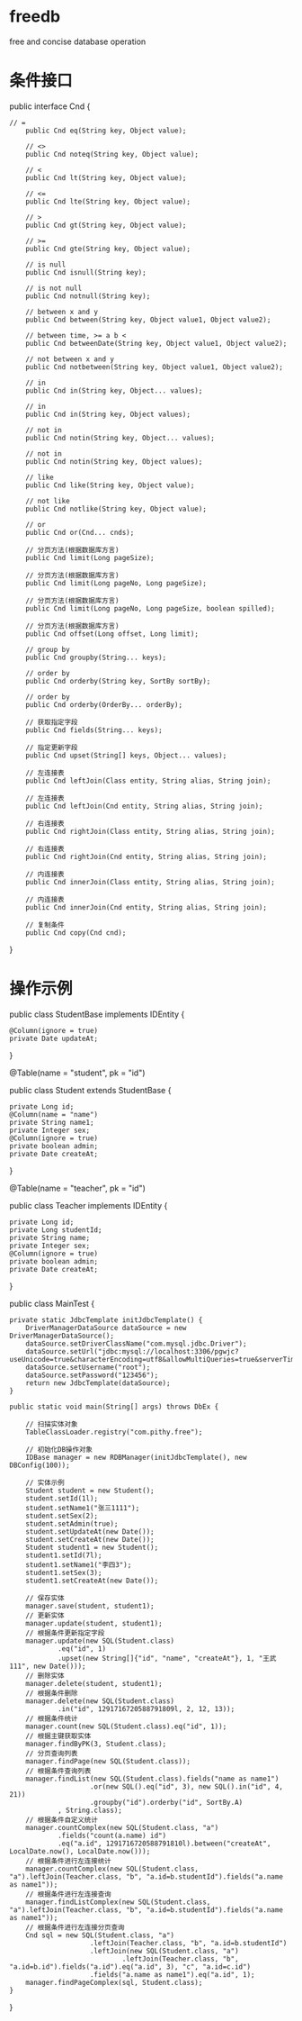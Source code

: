 # freedb
free and concise database operation

# 条件接口

public interface Cnd {

    // =
        public Cnd eq(String key, Object value);
    
        // <>
        public Cnd noteq(String key, Object value);
    
        // <
        public Cnd lt(String key, Object value);
    
        // <=
        public Cnd lte(String key, Object value);
    
        // >
        public Cnd gt(String key, Object value);
    
        // >=
        public Cnd gte(String key, Object value);
    
        // is null
        public Cnd isnull(String key);
    
        // is not null
        public Cnd notnull(String key);
    
        // between x and y
        public Cnd between(String key, Object value1, Object value2);
    
        // between time, >= a b <
        public Cnd betweenDate(String key, Object value1, Object value2);
    
        // not between x and y
        public Cnd notbetween(String key, Object value1, Object value2);
    
        // in
        public Cnd in(String key, Object... values);
    
        // in
        public Cnd in(String key, Object values);
    
        // not in
        public Cnd notin(String key, Object... values);
    
        // not in
        public Cnd notin(String key, Object values);
    
        // like
        public Cnd like(String key, Object value);
    
        // not like
        public Cnd notlike(String key, Object value);
    
        // or
        public Cnd or(Cnd... cnds);
    
        // 分页方法(根据数据库方言)
        public Cnd limit(Long pageSize);
    
        // 分页方法(根据数据库方言)
        public Cnd limit(Long pageNo, Long pageSize);
    
        // 分页方法(根据数据库方言)
        public Cnd limit(Long pageNo, Long pageSize, boolean spilled);
    
        // 分页方法(根据数据库方言)
        public Cnd offset(Long offset, Long limit);
    
        // group by
        public Cnd groupby(String... keys);
    
        // order by
        public Cnd orderby(String key, SortBy sortBy);
    
        // order by
        public Cnd orderby(OrderBy... orderBy);
    
        // 获取指定字段
        public Cnd fields(String... keys);
    
        // 指定更新字段
        public Cnd upset(String[] keys, Object... values);
    
        // 左连接表
        public Cnd leftJoin(Class entity, String alias, String join);
    
        // 左连接表
        public Cnd leftJoin(Cnd entity, String alias, String join);
    
        // 右连接表
        public Cnd rightJoin(Class entity, String alias, String join);
    
        // 右连接表
        public Cnd rightJoin(Cnd entity, String alias, String join);
    
        // 内连接表
        public Cnd innerJoin(Class entity, String alias, String join);
    
        // 内连接表
        public Cnd innerJoin(Cnd entity, String alias, String join);
    
        // 复制条件
        public Cnd copy(Cnd cnd);

}

# 操作示例

public class StudentBase implements IDEntity {

    @Column(ignore = true)
    private Date updateAt;
    
}

@Table(name = "student", pk = "id")

public class Student extends StudentBase {

    private Long id;
    @Column(name = "name")
    private String name1;
    private Integer sex;
    @Column(ignore = true)
    private boolean admin;
    private Date createAt;

}

@Table(name = "teacher", pk = "id")

public class Teacher implements IDEntity {

    private Long id;
    private Long studentId;
    private String name;
    private Integer sex;
    @Column(ignore = true)
    private boolean admin;
    private Date createAt;

}

public class MainTest {

    private static JdbcTemplate initJdbcTemplate() {
        DriverManagerDataSource dataSource = new DriverManagerDataSource();
        dataSource.setDriverClassName("com.mysql.jdbc.Driver");
        dataSource.setUrl("jdbc:mysql://localhost:3306/pgwjc?useUnicode=true&characterEncoding=utf8&allowMultiQueries=true&serverTimezone=UTC");
        dataSource.setUsername("root");
        dataSource.setPassword("123456");
        return new JdbcTemplate(dataSource);
    }

    public static void main(String[] args) throws DbEx {

        // 扫描实体对象
        TableClassLoader.registry("com.pithy.free");

        // 初始化DB操作对象
        IDBase manager = new RDBManager(initJdbcTemplate(), new DBConfig(100));

        // 实体示例
        Student student = new Student();
        student.setId(1l);
        student.setName1("张三1111");
        student.setSex(2);
        student.setAdmin(true);
        student.setUpdateAt(new Date());
        student.setCreateAt(new Date());
        Student student1 = new Student();
        student1.setId(7l);
        student1.setName1("李四3");
        student1.setSex(3);
        student1.setCreateAt(new Date());

        // 保存实体
        manager.save(student, student1);
        // 更新实体
        manager.update(student, student1);
        // 根据条件更新指定字段
        manager.update(new SQL(Student.class)
                .eq("id", 1)
                .upset(new String[]{"id", "name", "createAt"}, 1, "王武111", new Date()));
        // 删除实体
        manager.delete(student, student1);
        // 根据条件删除
        manager.delete(new SQL(Student.class)
                .in("id", 1291716720588791809l, 2, 12, 13));
        // 根据条件统计
        manager.count(new SQL(Student.class).eq("id", 1));
        // 根据主键获取实体
        manager.findByPK(3, Student.class);
        // 分页查询列表
        manager.findPage(new SQL(Student.class));
        // 根据条件查询列表
        manager.findList(new SQL(Student.class).fields("name as name1")
                        .or(new SQL().eq("id", 3), new SQL().in("id", 4, 21))
                        .groupby("id").orderby("id", SortBy.A)
                , String.class);
        // 根据条件自定义统计
        manager.countComplex(new SQL(Student.class, "a")
                .fields("count(a.name) id")
                .eq("a.id", 1291716720588791810l).between("createAt", LocalDate.now(), LocalDate.now()));
        // 根据条件进行左连接统计
        manager.countComplex(new SQL(Student.class, "a").leftJoin(Teacher.class, "b", "a.id=b.studentId").fields("a.name as name1"));
        // 根据条件进行左连接查询
        manager.findListComplex(new SQL(Student.class, "a").leftJoin(Teacher.class, "b", "a.id=b.studentId").fields("a.name as name1"));
        // 根据条件进行左连接分页查询
        Cnd sql = new SQL(Student.class, "a")
                        .leftJoin(Teacher.class, "b", "a.id=b.studentId")
                        .leftJoin(new SQL(Student.class, "a")
                                .leftJoin(Teacher.class, "b", "a.id=b.id").fields("a.id").eq("a.id", 3), "c", "a.id=c.id")
                        .fields("a.name as name1").eq("a.id", 1);
        manager.findPageComplex(sql, Student.class);
    }
}